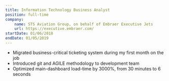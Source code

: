 ```yaml
---
title: Information Technology Business Analyst
position: full-time
company:
    name: STS Aviation Group, on behalf of Embraer Executive Jets
    url: https://executive.embraer.com/
startDate: 01/06/2018
endDate: 01/05/2019
---
```

- Migrated business-critical ticketing system during my first month on the job
- Introduced git and AGILE methodology to development team
- Optimized main-dashboard load-time by 3000%, from 30 minutes to 6 seconds